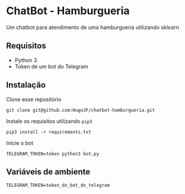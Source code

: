 # ChatBot - Hamburgueria
Um chatbot para atendimento de uma hamburgueria utilizando *sklearn*

## Requisitos

  - Python 3
  - Token de um bot do Telegram

## Instalação

Clone esse repositório
```console
git clone git@github.com:HugoJF/chatbot-hamburgueria.git
```

Instale os requisitos utilizando `pip3`
```console
pip3 install -r requirements.txt
```

Inicie o bot
```console
TELEGRAM_TOKEN=token python3 bot.py
```

## Variáveis de ambiente
```console
TELEGRAM_TOKEN=token_do_bot_do_telegram
```

